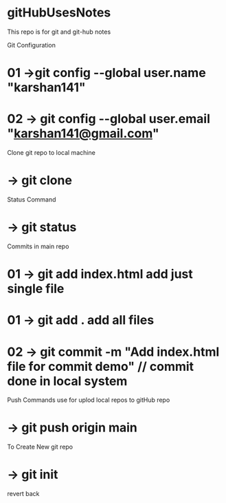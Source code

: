 # gitHubUsesNotes
This repo is for git and git-hub notes


Git Configuration

# 01 ->git config --global user.name "karshan141"
# 02 -> git config --global user.email "karshan141@gmail.com"

Clone git repo to local machine
# -> git clone <link of repo >

Status Command
# -> git status

Commits in main repo

# 01 -> git add  index.html add just single file
# 01 -> git add . add all files

# 02 -> git commit -m "Add index.html file for commit demo" // commit done in local system

Push Commands use for uplod local repos to gitHub repo

# -> git push origin main

To Create New git repo

# -> git init

revert back
